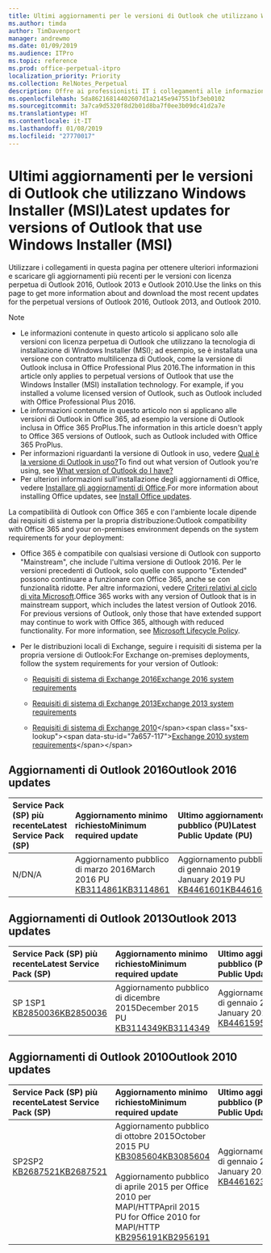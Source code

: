 ```yaml
---
title: Ultimi aggiornamenti per le versioni di Outlook che utilizzano Windows Installer (MSI)
ms.author: timda
author: TimDavenport
manager: andrewmo
ms.date: 01/09/2019
ms.audience: ITPro
ms.topic: reference
ms.prod: office-perpetual-itpro
localization_priority: Priority
ms.collection: RelNotes_Perpetual
description: Offre ai professionisti IT i collegamenti alle informazioni sugli aggiornamenti più recenti delle versioni con licenza perpetua di Outlook 2016, Outlook 2013, e Outlook 2010
ms.openlocfilehash: 5da86216814402607d1a2145e947551bf3eb0102
ms.sourcegitcommit: 3a7ca9d5320f8d2b01d8ba7f0ee3b09dc41d2a7e
ms.translationtype: HT
ms.contentlocale: it-IT
ms.lasthandoff: 01/08/2019
ms.locfileid: "27770017"
---
```

# <a name="latest-updates-for-versions-of-outlook-that-use-windows-installer-msi"></a><span data-ttu-id="7a657-103">Ultimi aggiornamenti per le versioni di Outlook che utilizzano Windows Installer (MSI)</span><span class="sxs-lookup"><span data-stu-id="7a657-103">Latest updates for versions of Outlook that use Windows Installer (MSI)</span></span>

<span data-ttu-id="7a657-104">Utilizzare i collegamenti in questa pagina per ottenere ulteriori informazioni e scaricare gli aggiornamenti più recenti per le versioni con licenza perpetua di Outlook 2016, Outlook 2013 e Outlook 2010.</span><span class="sxs-lookup"><span data-stu-id="7a657-104">Use the links on this page to get more information about and download the most recent updates for the perpetual versions of Outlook 2016, Outlook 2013, and Outlook 2010.</span></span>
  
> [!NOTE]
> - <span data-ttu-id="7a657-p101">Le informazioni contenute in questo articolo si applicano solo alle versioni con licenza perpetua di Outlook che utilizzano la tecnologia di installazione di Windows Installer (MSI); ad esempio, se è installata una versione con contratto multilicenza di Outlook, come la versione di Outlook inclusa in Office Professional Plus 2016.</span><span class="sxs-lookup"><span data-stu-id="7a657-p101">The information in this article only applies to perpetual versions of Outlook that use the Windows Installer (MSI) installation technology. For example, if you installed a volume licensed version of Outlook, such as Outlook included with Office Professional Plus 2016.</span></span>
> - <span data-ttu-id="7a657-107">Le informazioni contenute in questo articolo non si applicano alle versioni di Outlook in Office 365, ad esempio la versione di Outlook inclusa in Office 365 ProPlus.</span><span class="sxs-lookup"><span data-stu-id="7a657-107">The information in this article doesn't apply to Office 365 versions of Outlook, such as Outlook included with Office 365 ProPlus.</span></span>
> - <span data-ttu-id="7a657-108">Per informazioni riguardanti la versione di Outlook in uso, vedere [Qual è la versione di Outlook in uso?](https://support.office.com/article/b3a9568c-edb5-42b9-9825-d48d82b2257c)</span><span class="sxs-lookup"><span data-stu-id="7a657-108">To find out what version of Outlook you're using, see [What version of Outlook do I have?](https://support.office.com/article/b3a9568c-edb5-42b9-9825-d48d82b2257c)</span></span>
> - <span data-ttu-id="7a657-109">Per ulteriori informazioni sull'installazione degli aggiornamenti di Office, vedere [Installare gli aggiornamenti di Office](https://support.office.com/article/2ab296f3-7f03-43a2-8e50-46de917611c5).</span><span class="sxs-lookup"><span data-stu-id="7a657-109">For more information about installing Office updates, see [Install Office updates](https://support.office.com/article/2ab296f3-7f03-43a2-8e50-46de917611c5).</span></span> 
  
<span data-ttu-id="7a657-110">La compatibilità di Outlook con Office 365 e con l'ambiente locale dipende dai requisiti di sistema per la propria distribuzione:</span><span class="sxs-lookup"><span data-stu-id="7a657-110">Outlook compatibility with Office 365 and your on-premises environment depends on the system requirements for your deployment:</span></span>
  
- <span data-ttu-id="7a657-p102">Office 365 è compatibile con qualsiasi versione di Outlook con supporto "Mainstream", che include l'ultima versione di Outlook 2016. Per le versioni precedenti di Outlook, solo quelle con supporto "Extended" possono continuare a funzionare con Office 365, anche se con funzionalità ridotte. Per altre informazioni, vedere [Criteri relativi al ciclo di vita Microsoft](https://support.microsoft.com/lifecycle).</span><span class="sxs-lookup"><span data-stu-id="7a657-p102">Office 365 works with any version of Outlook that is in mainstream support, which includes the latest version of Outlook 2016. For previous versions of Outlook, only those that have extended support may continue to work with Office 365, although with reduced functionality. For more information, see [Microsoft Lifecycle Policy](https://support.microsoft.com/lifecycle).</span></span>
    
- <span data-ttu-id="7a657-114">Per le distribuzioni locali di Exchange, seguire i requisiti di sistema per la propria versione di Outlook:</span><span class="sxs-lookup"><span data-stu-id="7a657-114">For Exchange on-premises deployments, follow the system requirements for your version of Outlook:</span></span>
    
  - [<span data-ttu-id="7a657-115">Requisiti di sistema di Exchange 2016</span><span class="sxs-lookup"><span data-stu-id="7a657-115">Exchange 2016 system requirements</span></span>](https://docs.microsoft.com/Exchange/plan-and-deploy/system-requirements)
    
  - [<span data-ttu-id="7a657-116">Requisiti di sistema di Exchange 2013</span><span class="sxs-lookup"><span data-stu-id="7a657-116">Exchange 2013 system requirements</span></span>](https://docs.microsoft.com/exchange/exchange-2013-system-requirements-exchange-2013-help)
    
  - <span data-ttu-id="7a657-117">[Requisiti di sistema di Exchange 2010](https://docs.microsoft.com/previous-versions/office/exchange-server-2010/aa996719(v=exchg.141))</span><span class="sxs-lookup"><span data-stu-id="7a657-117">[Exchange 2010 system requirements](https://docs.microsoft.com/previous-versions/office/exchange-server-2010/aa996719(v=exchg.141))</span></span>

   
## <a name="outlook-2016-updates"></a><span data-ttu-id="7a657-118">Aggiornamenti di Outlook 2016</span><span class="sxs-lookup"><span data-stu-id="7a657-118">Outlook 2016 updates</span></span>

|<span data-ttu-id="7a657-119">**Service Pack (SP) più recente**</span><span class="sxs-lookup"><span data-stu-id="7a657-119">**Latest Service Pack (SP)**</span></span>|<span data-ttu-id="7a657-120">**Aggiornamento minimo richiesto**</span><span class="sxs-lookup"><span data-stu-id="7a657-120">**Minimum required update**</span></span>|<span data-ttu-id="7a657-121">**Ultimo aggiornamento pubblico (PU)**</span><span class="sxs-lookup"><span data-stu-id="7a657-121">**Latest Public Update (PU)**</span></span>|
|:-----|:-----|:-----|
|<span data-ttu-id="7a657-122">N/D</span><span class="sxs-lookup"><span data-stu-id="7a657-122">N/A</span></span>  <br/> |<span data-ttu-id="7a657-123">Aggiornamento pubblico di marzo 2016</span><span class="sxs-lookup"><span data-stu-id="7a657-123">March 2016 PU</span></span> <br/>[<span data-ttu-id="7a657-124">KB3114861</span><span class="sxs-lookup"><span data-stu-id="7a657-124">KB3114861</span></span>](https://support.microsoft.com/help/3114861) <br/> |<span data-ttu-id="7a657-125">Aggiornamento pubblico di gennaio 2019 </span><span class="sxs-lookup"><span data-stu-id="7a657-125">January 2019 PU</span></span> <br/>[<span data-ttu-id="7a657-126">KB4461601</span><span class="sxs-lookup"><span data-stu-id="7a657-126">KB4461601</span></span>](https://support.microsoft.com/help/4461601) 

## <a name="outlook-2013-updates"></a><span data-ttu-id="7a657-127">Aggiornamenti di Outlook 2013</span><span class="sxs-lookup"><span data-stu-id="7a657-127">Outlook 2013 updates</span></span>

|<span data-ttu-id="7a657-128">**Service Pack (SP) più recente**</span><span class="sxs-lookup"><span data-stu-id="7a657-128">**Latest Service Pack (SP)**</span></span>|<span data-ttu-id="7a657-129">**Aggiornamento minimo richiesto**</span><span class="sxs-lookup"><span data-stu-id="7a657-129">**Minimum required update**</span></span>|<span data-ttu-id="7a657-130">**Ultimo aggiornamento pubblico (PU)**</span><span class="sxs-lookup"><span data-stu-id="7a657-130">**Latest Public Update (PU)**</span></span>|
|:-----|:-----|:-----|
|<span data-ttu-id="7a657-131">SP 1</span><span class="sxs-lookup"><span data-stu-id="7a657-131">SP1</span></span>  <br/>[<span data-ttu-id="7a657-132">KB2850036</span><span class="sxs-lookup"><span data-stu-id="7a657-132">KB2850036</span></span>](https://go.microsoft.com/fwlink/p/?LinkId=512538) <br/> |<span data-ttu-id="7a657-133">Aggiornamento pubblico di dicembre 2015</span><span class="sxs-lookup"><span data-stu-id="7a657-133">December 2015 PU</span></span> <br/>[<span data-ttu-id="7a657-134">KB3114349</span><span class="sxs-lookup"><span data-stu-id="7a657-134">KB3114349</span></span>](https://support.microsoft.com/kb/3114349) <br/> |<span data-ttu-id="7a657-135">Aggiornamento pubblico di gennaio 2019 </span><span class="sxs-lookup"><span data-stu-id="7a657-135">January 2019 PU</span></span> <br/>[<span data-ttu-id="7a657-136">KB4461595</span><span class="sxs-lookup"><span data-stu-id="7a657-136">KB4461595</span></span>](https://support.microsoft.com/help/4461595)  |
   
## <a name="outlook-2010-updates"></a><span data-ttu-id="7a657-137">Aggiornamenti di Outlook 2010</span><span class="sxs-lookup"><span data-stu-id="7a657-137">Outlook 2010 updates</span></span>

|<span data-ttu-id="7a657-138">**Service Pack (SP) più recente**</span><span class="sxs-lookup"><span data-stu-id="7a657-138">**Latest Service Pack (SP)**</span></span>|<span data-ttu-id="7a657-139">**Aggiornamento minimo richiesto**</span><span class="sxs-lookup"><span data-stu-id="7a657-139">**Minimum required update**</span></span>|<span data-ttu-id="7a657-140">**Ultimo aggiornamento pubblico (PU)**</span><span class="sxs-lookup"><span data-stu-id="7a657-140">**Latest Public Update (PU)**</span></span>|
|:-----|:-----|:-----|
|<span data-ttu-id="7a657-141">SP2</span><span class="sxs-lookup"><span data-stu-id="7a657-141">SP2</span></span> <br/>[<span data-ttu-id="7a657-142">KB2687521</span><span class="sxs-lookup"><span data-stu-id="7a657-142">KB2687521</span></span>](https://go.microsoft.com/fwlink/p/?LinkId=512542) <br><br><br><br/> |<span data-ttu-id="7a657-143">Aggiornamento pubblico di ottobre 2015</span><span class="sxs-lookup"><span data-stu-id="7a657-143">October 2015 PU</span></span> <br/> [<span data-ttu-id="7a657-144">KB3085604</span><span class="sxs-lookup"><span data-stu-id="7a657-144">KB3085604</span></span>](https://support.microsoft.com/kb/3085604) <br/><br/>  <span data-ttu-id="7a657-145">Aggiornamento pubblico di aprile 2015 per Office 2010 per MAPI/HTTP</span><span class="sxs-lookup"><span data-stu-id="7a657-145">April 2015 PU for Office 2010 for MAPI/HTTP</span></span> <br/> [<span data-ttu-id="7a657-146">KB2956191</span><span class="sxs-lookup"><span data-stu-id="7a657-146">KB2956191</span></span>](https://support.microsoft.com/it-IT/help/2956191/april-14-2015-update-for-office-2010-kb2956191) <br/> |<span data-ttu-id="7a657-147">Aggiornamento pubblico di gennaio 2019 </span><span class="sxs-lookup"><span data-stu-id="7a657-147">January 2019 PU</span></span> <br/>[<span data-ttu-id="7a657-148">KB4461623</span><span class="sxs-lookup"><span data-stu-id="7a657-148">KB4461623</span></span>](https://support.microsoft.com/help/4461623) <br><br><br><br/>|
   

